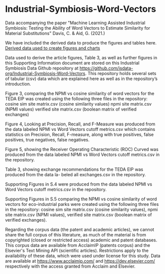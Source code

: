 # Industrial-Symbiosis-Word-Vectors
Data accompanying the paper "Machine Learning Assisted Industrial Symbiosis: Testing the Ability of Word Vectors to Estimate Similarity for Material Substitutions"
Davis, C. & Aid, G. (2021.)

We have included the derived data to produce the figures and tables here. [Derived data used to create figures and charts](/Derived_data_used_to_create_figures_and_charts.zip)

Data used to derive the article figures, Table 3, as well as further figures in this Supporting Information document are stored on this Industrial Symbiosis Data Github repository at https://github.com/isdata-org/Industrial-Symbiosis-Word-Vectors. This repository holds several sets of tabular (csv) data which are explained here as well as in the repository’s introduction.

Figure 3, comparing the NPMI vs cosine similarity of word vectors for the TEDA EIP was created using the following three files in the repository: cosine sim site matrix.csv (cosine similarity values) npmi site matrix.csv (NPMI values) verified site matrix.csv (boolean matrix of verified exchanges)

Figure 4, Looking at Precision, Recall, and F-Measure was produced from the data labeled NPMI vs Word Vectors cutoff metrics.csv which contains statistics on Precision, Recall, F-measure, along with true positives, false positives, true negatives, false negatives.

Figure 5, showing the Receiver Operating Characteristic (ROC) Curved was produced from the data labeled NPMI vs Word Vectors cutoff metrics.csv in the repository.

Table 3, showing exchange recommendations for the TEDA EIP was produced from the data la- beled all exchanges.csv in the repository.

Supporting Figures in S.4 were produced from the data labeled NPMI vs Word Vectors cutoff metrics.csv in the repository.

Supporting Figures in S.5 comparing the NPMI vs cosine similarity of word vectors for eco-industrial parks were created using the following three files in the repository: cosine sim site matrix.csv (cosine similarity values), npmi site matrix.csv (NPMI values), verified site matrix.csv (boolean matrix of verified exchanges).

Regarding the corpus data (the patent and academic articles), we cannot share the full corpus of this literature, as much of the material is from copyrighted (closed or restricted access) academic and patent databases.  This corpus data are available from AcclaimIP (patents corpus) and the Elsevier's Text Mining API (scientific articles). Restrictions apply to the availability of these data, which were used under license for this study. Data are available at https://www.acclaimip.com/ and https://dev.elsevier.com/ respectively with the access granted from Acclaim and Elsevier. 
